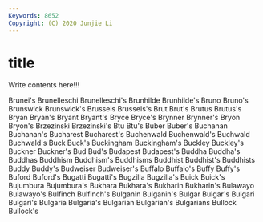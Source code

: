 ```yaml
---
Keywords: 8652
Copyright: (C) 2020 Junjie Li
---
```


# title

Write contents here!!!

Brunei's 
Brunelleschi 
Brunelleschi's 
Brunhilde 
Brunhilde's 
Bruno
Bruno's 
Brunswick 
Brunswick's 
Brussels 
Brussels's 
Brut 
Brut's 
Brutus 
Brutus's 
Bryan
Bryan's 
Bryant 
Bryant's 
Bryce 
Bryce's 
Brynner 
Brynner's 
Bryon 
Bryon's 
Brzezinski
Brzezinski's 
Btu 
Btu's 
Buber 
Buber's 
Buchanan 
Buchanan's 
Bucharest 
Bucharest's 
Buchenwald
Buchenwald's 
Buchwald 
Buchwald's 
Buck 
Buck's 
Buckingham 
Buckingham's 
Buckley 
Buckley's 
Buckner
Buckner's 
Bud 
Bud's 
Budapest 
Budapest's 
Buddha 
Buddha's 
Buddhas 
Buddhism 
Buddhism's
Buddhisms 
Buddhist 
Buddhist's 
Buddhists 
Buddy 
Buddy's 
Budweiser 
Budweiser's 
Buffalo 
Buffalo's
Buffy 
Buffy's 
Buford 
Buford's 
Bugatti 
Bugatti's 
Bugzilla 
Bugzilla's 
Buick 
Buick's
Bujumbura 
Bujumbura's 
Bukhara 
Bukhara's 
Bukharin 
Bukharin's 
Bulawayo 
Bulawayo's 
Bulfinch 
Bulfinch's
Bulganin 
Bulganin's 
Bulgar 
Bulgar's 
Bulgari 
Bulgari's 
Bulgaria 
Bulgaria's 
Bulgarian 
Bulgarian's
Bulgarians 
Bullock 
Bullock's 
